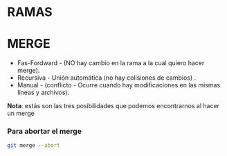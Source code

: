 # RAMAS

# MERGE

* Fas-Fordward - (NO hay cambio en la rama a la cual quiero hacer merge).
* Recursiva - Unión automática (no hay colisiones de cambios) .
* Manual - (conflicto - Ocurre cuando hay modificaciones en las mismas líneas y archivos).


**Nota**: estás son las tres posibilidades que podemos encontrarnos al hacer un merge
### Para abortar el merge

```bash
git merge --abort
```